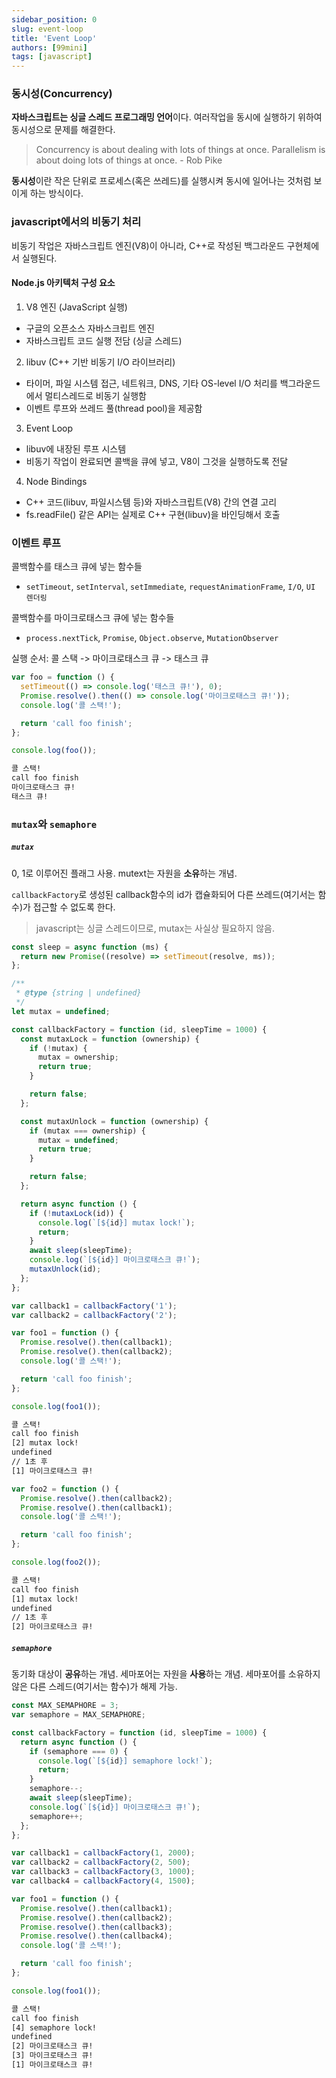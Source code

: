 ```yaml
---
sidebar_position: 0
slug: event-loop
title: 'Event Loop'
authors: [99mini]
tags: [javascript]
---
```


<!-- 자바스크립트 엔진 & 실행과 관련: 0 ~ 9 -->

### 동시성(Concurrency)

**자바스크립트는 싱글 스레드 프로그래밍 언어**이다. 여러작업을 동시에 실행하기 위하여 동시성으로 문제를 해결한다.

> Concurrency is about dealing with lots of things at once. Parallelism is about doing lots of things at once. - Rob Pike

**동시성**이란 작은 단위로 프로세스(혹은 쓰레드)를 실행시켜 동시에 일어나는 것처럼 보이게 하는 방식이다.

### javascript에서의 비동기 처리

비동기 작업은 자바스크립트 엔진(V8)이 아니라, C++로 작성된 백그라운드 구현체에서 실행된다.

#### Node.js 아키텍처 구성 요소

1. V8 엔진 (JavaScript 실행)

- 구글의 오픈소스 자바스크립트 엔진
- 자바스크립트 코드 실행 전담 (싱글 스레드)

2. libuv (C++ 기반 비동기 I/O 라이브러리)

- 타이머, 파일 시스템 접근, 네트워크, DNS, 기타 OS-level I/O 처리를 백그라운드에서 멀티스레드로 비동기 실행함
- 이벤트 루프와 쓰레드 풀(thread pool)을 제공함

3. Event Loop

- libuv에 내장된 루프 시스템
- 비동기 작업이 완료되면 콜백을 큐에 넣고, V8이 그것을 실행하도록 전달

4. Node Bindings

- C++ 코드(libuv, 파일시스템 등)와 자바스크립트(V8) 간의 연결 고리
- fs.readFile() 같은 API는 실제로 C++ 구현(libuv)을 바인딩해서 호출

### 이벤트 루프

콜백함수를 태스크 큐에 넣는 함수들

- `setTimeout`, `setInterval`, `setImmediate`, `requestAnimationFrame`, `I/O`, `UI 렌더링`

콜백함수를 마이크로태스크 큐에 넣는 함수들

- `process.nextTick`, `Promise`, `Object.observe`, `MutationObserver`

실행 순서: 콜 스택 -> 마이크로태스크 큐 -> 태스크 큐

```javascript title="event-loop.js"
var foo = function () {
  setTimeout(() => console.log('태스크 큐!'), 0);
  Promise.resolve().then(() => console.log('마이크로태스크 큐!'));
  console.log('콜 스택!');

  return 'call foo finish';
};

console.log(foo());
```

```md title="output"
콜 스택!
call foo finish
마이크로태스크 큐!
태스크 큐!
```

### `mutax`와 `semaphore`

##### `mutax`

0, 1로 이루어진 플래그 사용. mutext는 자원을 **소유**하는 개념.

`callbackFactory`로 생성된 callback함수의 id가 캡슐화되어 다른 쓰레드(여기서는 함수)가 접근할 수 없도록 한다.

> javascript는 싱글 스레드이므로, mutax는 사실상 필요하지 않음.

```javascript title="mutex.js"
const sleep = async function (ms) {
  return new Promise((resolve) => setTimeout(resolve, ms));
};

/**
 * @type {string | undefined}
 */
let mutax = undefined;

const callbackFactory = function (id, sleepTime = 1000) {
  const mutaxLock = function (ownership) {
    if (!mutax) {
      mutax = ownership;
      return true;
    }

    return false;
  };

  const mutaxUnlock = function (ownership) {
    if (mutax === ownership) {
      mutax = undefined;
      return true;
    }

    return false;
  };

  return async function () {
    if (!mutaxLock(id)) {
      console.log(`[${id}] mutax lock!`);
      return;
    }
    await sleep(sleepTime);
    console.log(`[${id}] 마이크로태스크 큐!`);
    mutaxUnlock(id);
  };
};

var callback1 = callbackFactory('1');
var callback2 = callbackFactory('2');
```

```javascript title="1번먼저 호출"
var foo1 = function () {
  Promise.resolve().then(callback1);
  Promise.resolve().then(callback2);
  console.log('콜 스택!');

  return 'call foo finish';
};

console.log(foo1());
```

```bash title="output"
콜 스택!
call foo finish
[2] mutax lock!
undefined
// 1초 후
[1] 마이크로태스크 큐!
```

```javascript title="2번먼저 호출"
var foo2 = function () {
  Promise.resolve().then(callback2);
  Promise.resolve().then(callback1);
  console.log('콜 스택!');

  return 'call foo finish';
};

console.log(foo2());
```

```bash title="output"
콜 스택!
call foo finish
[1] mutax lock!
undefined
// 1초 후
[2] 마이크로태스크 큐!
```

##### `semaphore`

동기화 대상이 **공유**하는 개념. 세마포어는 자원을 **사용**하는 개념. 세마포어를 소유하지 않은 다른 스레드(여기서는 함수)가 해제 가능.

```javascript title="semaphore.js"
const MAX_SEMAPHORE = 3;
var semaphore = MAX_SEMAPHORE;

const callbackFactory = function (id, sleepTime = 1000) {
  return async function () {
    if (semaphore === 0) {
      console.log(`[${id}] semaphore lock!`);
      return;
    }
    semaphore--;
    await sleep(sleepTime);
    console.log(`[${id}] 마이크로태스크 큐!`);
    semaphore++;
  };
};

var callback1 = callbackFactory(1, 2000);
var callback2 = callbackFactory(2, 500);
var callback3 = callbackFactory(3, 1000);
var callback4 = callbackFactory(4, 1500);

var foo1 = function () {
  Promise.resolve().then(callback1);
  Promise.resolve().then(callback2);
  Promise.resolve().then(callback3);
  Promise.resolve().then(callback4);
  console.log('콜 스택!');

  return 'call foo finish';
};

console.log(foo1());
```

```bash title="output"
콜 스택!
call foo finish
[4] semaphore lock!
undefined
[2] 마이크로태스크 큐!
[3] 마이크로태스크 큐!
[1] 마이크로태스크 큐!
```
